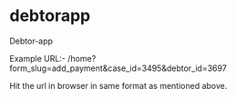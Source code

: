 # debtorapp
Debtor-app

Example URL:-
/home?form_slug=add_payment&case_id=3495&debtor_id=3697

Hit the url in browser in same format as mentioned above.